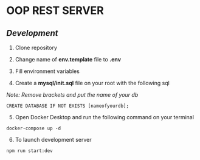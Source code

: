 # **OOP REST SERVER**

## _Development_

1. Clone repository

2. Change name of **env.template** file to **.env**

3. Fill environment variables

4. Create a **mysql/init.sql** file on your root with the following sql

_Note:_
_Remove brackets and put the name of your db_

```
CREATE DATABASE IF NOT EXISTS [nameofyourdb];
```

5. Open Docker Desktop and run the following command on your terminal

```
docker-compose up -d
```

6. To launch development server

```
npm run start:dev
```
